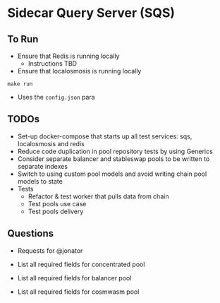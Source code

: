 # Sidecar Query Server (SQS)

## To Run

- Ensure that Redis is running locally
  * Instructions TBD
- Ensure that localosmosis is running locally

```
make run
```
- Uses the `config.json` para

## TODOs

- Set-up docker-compose that starts up all test services: sqs, localosmosis and redis
- Reduce code duplication in pool repository tests by using Generics
- Consider separate balancer and stableswap pools to be written to separate indexes
- Switch to using custom pool models and avoid writing chain pool models to state
- Tests
  - Refactor & test worker that pulls data from chain
  - Test pools use case
  - Test pools delivery


## Questions

- Requests for @jonator

- List all required fields for concentrated pool
- List all required fields for balancer pool
- List all required fields for cosmwasm pool
